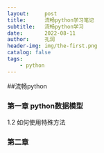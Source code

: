 ```yaml
---
layout:     post
title:      流畅python学习笔记
subtitle:   流畅python学习
date:       2022-08-11
author:     孔润
header-img: img/the-first.png
catalog: false
tags:
    - python
---
```


##流畅python

### 第一章 python数据模型

1.2 如何使用特殊方法

### 第二章 
